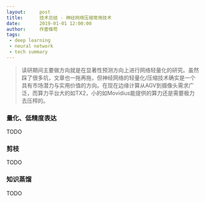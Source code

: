 ```yaml
---
layout:     post
title:      技术总结 - 神经网络压缩常用技术
date:       2019-01-01 12:00:00
author:     作壹條苟
tags:
 - deep learning
 - neural network
 - tech summary
---
```


> 读研期间主要做方向就是在显著性预测方向上进行网络轻量化的研究。虽然踩了很多坑，文章也一拖再拖，但神经网络的轻量化/压缩技术确实是一个具有市场潜力与实用价值的方向。在现在边缘计算从AGV到摄像头需求广泛，而算力平台大的如TX2，小的如Movidius能提供的算力还是需要极力去压榨的。

### 量化、低精度表达

TODO

### 剪枝

TODO

### 知识蒸馏

TODO